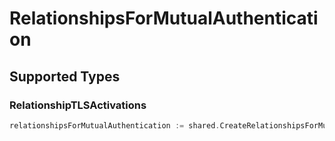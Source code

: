 # RelationshipsForMutualAuthentication


## Supported Types

### RelationshipTLSActivations

```go
relationshipsForMutualAuthentication := shared.CreateRelationshipsForMutualAuthenticationRelationshipTLSActivations(components.RelationshipTLSActivations{/* values here */})
```

